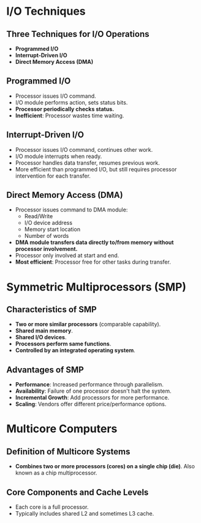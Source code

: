 # I/O Techniques

## Three Techniques for I/O Operations
*   **Programmed I/O**
*   **Interrupt-Driven I/O**
*   **Direct Memory Access (DMA)**

## Programmed I/O
*   Processor issues I/O command.
*   I/O module performs action, sets status bits.
*   **Processor periodically checks status.**
*   **Inefficient**: Processor wastes time waiting.

## Interrupt-Driven I/O
*   Processor issues I/O command, continues other work.
*   I/O module interrupts when ready.
*   Processor handles data transfer, resumes previous work.
*   More efficient than programmed I/O, but still requires processor intervention for each transfer.

## Direct Memory Access (DMA)
*   Processor issues command to DMA module:
    *   Read/Write
    *   I/O device address
    *   Memory start location
    *   Number of words
*   **DMA module transfers data directly to/from memory without processor involvement.**
*   Processor only involved at start and end.
*   **Most efficient**: Processor free for other tasks during transfer.
# Symmetric Multiprocessors (SMP)

## Characteristics of SMP
*   **Two or more similar processors** (comparable capability).
*   **Shared main memory**.
*   **Shared I/O devices**.
*   **Processors perform same functions**.
*   **Controlled by an integrated operating system**.

## Advantages of SMP
*   **Performance**: Increased performance through parallelism.
*   **Availability**: Failure of one processor doesn't halt the system.
*   **Incremental Growth**: Add processors for more performance.
*   **Scaling**: Vendors offer different price/performance options.
# Multicore Computers

## Definition of Multicore Systems
*   **Combines two or more processors (cores) on a single chip (die)**.  Also known as a chip multiprocessor.

## Core Components and Cache Levels
*   Each core is a full processor.
*   Typically includes shared L2 and sometimes L3 cache.